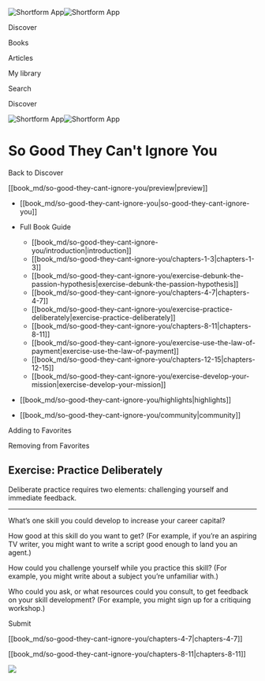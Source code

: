 ![Shortform App](/img/logo.36a2399e.svg)![Shortform App](/img/logo-dark.70c1b072.svg)

Discover

Books

Articles

My library

Search

Discover

![Shortform App](/img/logo.36a2399e.svg)![Shortform App](/img/logo-dark.70c1b072.svg)

# So Good They Can't Ignore You

Back to Discover

[[book_md/so-good-they-cant-ignore-you/preview|preview]]

  * [[book_md/so-good-they-cant-ignore-you|so-good-they-cant-ignore-you]]
  * Full Book Guide

    * [[book_md/so-good-they-cant-ignore-you/introduction|introduction]]
    * [[book_md/so-good-they-cant-ignore-you/chapters-1-3|chapters-1-3]]
    * [[book_md/so-good-they-cant-ignore-you/exercise-debunk-the-passion-hypothesis|exercise-debunk-the-passion-hypothesis]]
    * [[book_md/so-good-they-cant-ignore-you/chapters-4-7|chapters-4-7]]
    * [[book_md/so-good-they-cant-ignore-you/exercise-practice-deliberately|exercise-practice-deliberately]]
    * [[book_md/so-good-they-cant-ignore-you/chapters-8-11|chapters-8-11]]
    * [[book_md/so-good-they-cant-ignore-you/exercise-use-the-law-of-payment|exercise-use-the-law-of-payment]]
    * [[book_md/so-good-they-cant-ignore-you/chapters-12-15|chapters-12-15]]
    * [[book_md/so-good-they-cant-ignore-you/exercise-develop-your-mission|exercise-develop-your-mission]]
  * [[book_md/so-good-they-cant-ignore-you/highlights|highlights]]
  * [[book_md/so-good-they-cant-ignore-you/community|community]]



Adding to Favorites 

Removing from Favorites 

## Exercise: Practice Deliberately

Deliberate practice requires two elements: challenging yourself and immediate feedback.

* * *

What’s one skill you could develop to increase your career capital?

How good at this skill do you want to get? (For example, if you’re an aspiring TV writer, you might want to write a script good enough to land you an agent.)

How could you challenge yourself while you practice this skill? (For example, you might write about a subject you’re unfamiliar with.)

Who could you ask, or what resources could you consult, to get feedback on your skill development? (For example, you might sign up for a critiquing workshop.)

Submit 

[[book_md/so-good-they-cant-ignore-you/chapters-4-7|chapters-4-7]]

[[book_md/so-good-they-cant-ignore-you/chapters-8-11|chapters-8-11]]

![](https://bat.bing.com/action/0?ti=56018282&Ver=2&mid=161b67cc-9b11-4585-9d1b-07690c5f178d&sid=f30c5e70639211ee87d33f0876d93783&vid=f30c9700639211eeb3a75d830392c94f&vids=0&msclkid=N&pi=0&lg=en-US&sw=800&sh=600&sc=24&nwd=1&tl=Shortform%20%7C%20Book&p=https%3A%2F%2Fwww.shortform.com%2Fapp%2Fbook%2Fso-good-they-cant-ignore-you%2Fexercise-practice-deliberately&r=&lt=329&evt=pageLoad&sv=1&rn=519583)
